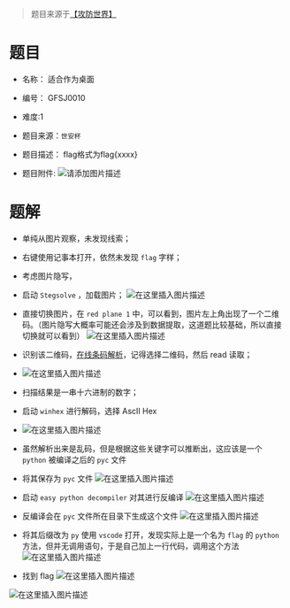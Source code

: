 > 题目来源于[【攻防世界】]( https://adworld.xctf.org.cn/challenges/list)

# 题目
- 名称： 适合作为桌面
- 编号： GFSJ0010
- 难度:1
- 题目来源：`世安杯`
- 题目描述：
	flag格式为flag{xxxx}

- 题目附件:
![请添加图片描述](https://img-blog.csdnimg.cn/b290ffad752347fd839d93e350d2b651.png)


# 题解
- 单纯从图片观察，未发现线索；
- 右键使用记事本打开，依然未发现 `flag` 字样；
- 考虑图片隐写，
- 启动 `Stegsolve` ，加载图片；
	![在这里插入图片描述](https://img-blog.csdnimg.cn/5ba17d3e4d5f40beb0dcfb8d965d7190.png)

- 直接切换图片，在 `red plane 1` 中，可以看到，图片左上角出现了一个二维码。（图片隐写大概率可能还会涉及到数据提取，这道题比较基础，所以直接切换就可以看到）
	![在这里插入图片描述](https://img-blog.csdnimg.cn/c653698530e1457dbd968027029fcbcd.png)
- 识别该二维码，[在线条码解析](https://online-barcode-reader.inliteresearch.com/)，记得选择二维码，然后 read 读取；
- ![在这里插入图片描述](https://img-blog.csdnimg.cn/5586e7c6570045f7bb237f5c2fc59133.png)
- 扫描结果是一串十六进制的数字；
- 启动 `winhex` 进行解码，选择 AscII Hex
- 
	![在这里插入图片描述](https://img-blog.csdnimg.cn/e5a979d926cf415fab83a73c04ffb301.png)
- 虽然解析出来是乱码，但是根据这些关键字可以推断出，这应该是一个 `python` 被编译之后的 `pyc` 文件
- 将其保存为 `pyc` 文件
	![在这里插入图片描述](https://img-blog.csdnimg.cn/0cd4a813d1ec4fc99fce48310bb18039.png)

- 启动 `easy python decompiler` 对其进行反编译
![在这里插入图片描述](https://img-blog.csdnimg.cn/0ba668281f774af3b55c576e497af856.png)

- 反编译会在 `pyc` 文件所在目录下生成这个文件
	![在这里插入图片描述](https://img-blog.csdnimg.cn/714645f992c34b40a4c3a996a99c8cae.png)
- 将其后缀改为 `py` 使用 `vscode` 打开，发现实际上是一个名为 `flag` 的 `python` 方法，但并无调用语句，于是自己加上一行代码，调用这个方法
	![在这里插入图片描述](https://img-blog.csdnimg.cn/cb8015c627cb4645b7507a205a4a4636.png)
- 找到 flag
	![在这里插入图片描述](https://img-blog.csdnimg.cn/c005cfd6d52b47e6baa952164d43cbcb.png)

![在这里插入图片描述](https://img-blog.csdnimg.cn/11d48488ade74d7c857d11daeff94f02.png)

